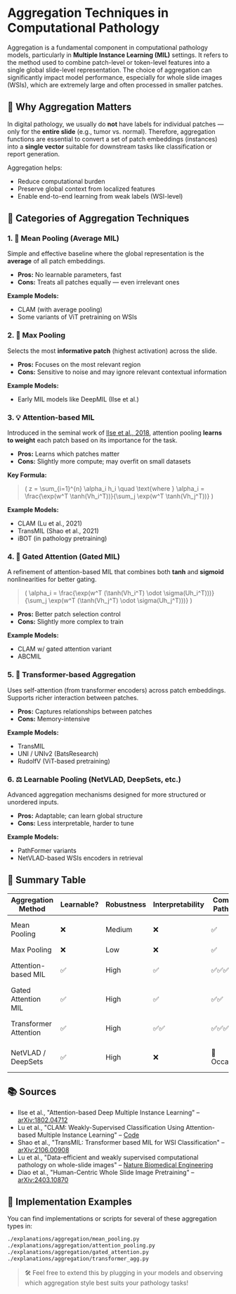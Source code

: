 # Aggregation Techniques in Computational Pathology

Aggregation is a fundamental component in computational pathology models, particularly in **Multiple Instance Learning (MIL)** settings. It refers to the method used to combine patch-level or token-level features into a single global slide-level representation. The choice of aggregation can significantly impact model performance, especially for whole slide images (WSIs), which are extremely large and often processed in smaller patches.

## 📌 Why Aggregation Matters

In digital pathology, we usually do **not** have labels for individual patches — only for the **entire slide** (e.g., tumor vs. normal). Therefore, aggregation functions are essential to convert a set of patch embeddings (instances) into a **single vector** suitable for downstream tasks like classification or report generation.

Aggregation helps:
- Reduce computational burden
- Preserve global context from localized features
- Enable end-to-end learning from weak labels (WSI-level)

## 🧠 Categories of Aggregation Techniques

### 1. 🔘 **Mean Pooling (Average MIL)**
Simple and effective baseline where the global representation is the **average** of all patch embeddings.

- **Pros:** No learnable parameters, fast
- **Cons:** Treats all patches equally — even irrelevant ones

**Example Models:**
- CLAM (with average pooling)
- Some variants of ViT pretraining on WSIs

### 2. 🔺 **Max Pooling**
Selects the most **informative patch** (highest activation) across the slide.

- **Pros:** Focuses on the most relevant region
- **Cons:** Sensitive to noise and may ignore relevant contextual information

**Example Models:**
- Early MIL models like DeepMIL (Ilse et al.)

### 3. 💡 **Attention-based MIL**
Introduced in the seminal work of [Ilse et al., 2018](https://arxiv.org/abs/1802.04712), attention pooling **learns to weight** each patch based on its importance for the task.

- **Pros:** Learns which patches matter
- **Cons:** Slightly more compute; may overfit on small datasets

**Key Formula:**
> \( z = \sum_{i=1}^{n} \alpha_i h_i \quad \text{where } \alpha_i = \frac{\exp(w^T \tanh(Vh_i^T))}{\sum_j \exp(w^T \tanh(Vh_j^T))} \)

**Example Models:**
- CLAM (Lu et al., 2021)
- TransMIL (Shao et al., 2021)
- iBOT (in pathology pretraining)


### 4. 🧠 **Gated Attention (Gated MIL)**
A refinement of attention-based MIL that combines both **tanh** and **sigmoid** nonlinearities for better gating.

> \( \alpha_i = \frac{\exp(w^T (\tanh(Vh_i^T) \odot \sigma(Uh_i^T)))}{\sum_j \exp(w^T (\tanh(Vh_j^T) \odot \sigma(Uh_j^T)))} \)

- **Pros:** Better patch selection control
- **Cons:** Slightly more complex to train

**Example Models:**
- CLAM w/ gated attention variant
- ABCMIL


### 5. 🧭 **Transformer-based Aggregation**
Uses self-attention (from transformer encoders) across patch embeddings. Supports richer interaction between patches.

- **Pros:** Captures relationships between patches
- **Cons:** Memory-intensive

**Example Models:**
- TransMIL
- UNI / UNIv2 (BatsResearch)
- RudolfV (ViT-based pretraining)


### 6. ⚖️ **Learnable Pooling (NetVLAD, DeepSets, etc.)**
Advanced aggregation mechanisms designed for more structured or unordered inputs.

- **Pros:** Adaptable; can learn global structure
- **Cons:** Less interpretable, harder to tune

**Example Models:**
- PathFormer variants
- NetVLAD-based WSIs encoders in retrieval


## 🧪 Summary Table

| Aggregation Method     | Learnable? | Robustness | Interpretability | Common in Pathology? | Example Models                |
|------------------------|------------|------------|------------------|----------------------|-------------------------------|
| Mean Pooling           | ❌         | Medium     | ❌               | ✅                   | CLAM (baseline), ViT          |
| Max Pooling            | ❌         | Low        | ❌               | ✅                   | DeepMIL                       |
| Attention-based MIL    | ✅         | High       | ✅               | ✅✅✅                | CLAM, iBOT, TransMIL          |
| Gated Attention MIL    | ✅         | High       | ✅               | ✅✅                 | CLAM (variant), ABCMIL        |
| Transformer Attention  | ✅         | High       | ✅✅              | ✅✅✅                | TransMIL, RudolfV, UNI        |
| NetVLAD / DeepSets     | ✅         | High       | ❌               | 🔁 Occasionally      | PathFormer, retrieval models  |

## 📚 Sources

- Ilse et al., "Attention-based Deep Multiple Instance Learning" – [arXiv:1802.04712](https://arxiv.org/abs/1802.04712)
- Lu et al., "CLAM: Weakly-Supervised Classification Using Attention-based Multiple Instance Learning" – [Code](https://github.com/mahmoodlab/CLAM)
- Shao et al., "TransMIL: Transformer based MIL for WSI Classification" – [arXiv:2106.00908](https://arxiv.org/abs/2106.00908)
- Lu et al., "Data-efficient and weakly supervised computational pathology on whole-slide images" – [Nature Biomedical Engineering](https://www.nature.com/articles/s41551-021-00814-0)
- Diao et al., "Human-Centric Whole Slide Image Pretraining" – [arXiv:2403.10870](https://arxiv.org/abs/2403.10870)

## 🧠 Implementation Examples

You can find implementations or scripts for several of these aggregation types in:
``` bash
./explanations/aggregation/mean_pooling.py
./explanations/aggregation/attention_pooling.py
./explanations/aggregation/gated_attention.py
./explanations/aggregation/transformer_agg.py
```

> 🛠️ Feel free to extend this by plugging in your models and observing which aggregation style best suits your pathology tasks!

